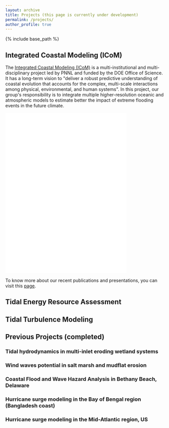 ```yaml
---
layout: archive
title: Projects (this page is currently under development)
permalink: /projects/
author_profile: true
---
```


{% include base_path %}

## Integrated Coastal Modeling (ICoM)
The [Integrated Coastal Modeling (ICoM)](https://icom.pnnl.gov/) is a multi-institutional and multi-disciplinary project led by PNNL and funded by the DOE Office of Science. It has a long-term vision to "deliver a robust predictive understanding of coastal evolution that accounts for the complex, multi-scale interactions among physical, environmental, and human systems". In this project, our group's responsibility is to integrate multiple higher-resolution oceanic and atmospheric models to estimate better the impact of extreme flooding events in the future climate.

<iframe src="/file/FVCOM_Irene_max_surface_large.mp4" width="75%" height="500" frameborder="0" scrolling="no"></iframe>

To know more about our recent publications and presentations, you can visit this [page](/project_info/ICoM/).   


## Tidal Energy Resource Assessment



## Tidal Turbulence Modeling



## Previous Projects (completed)
### Tidal hydrodynamics in multi-inlet eroding wetland systems
### Wind waves potential in salt marsh and mudflat erosion
### Coastal Flood and Wave Hazard Analysis in Bethany Beach, Delaware
### Hurricane surge modeling in the Bay of Bengal region (Bangladesh coast)
### Hurricane surge modeling in the Mid-Atlantic region, US
